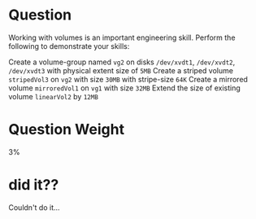 
# Question

Working with volumes is an important engineering skill. Perform the following to demonstrate your skills:

Create a volume-group named `vg2` on disks `/dev/xvdt1`, `/dev/xvdt2`, `/dev/xvdt3` with physical extent size of `5MB`
Create a striped volume `stripedVol3` on `vg2` with size `30MB` with stripe-size `64K`
Create a mirrored volume `mirroredVol1` on `vg1` with size `32MB`
Extend the size of existing volume `linearVol2` by `12MB`

# Question Weight

3%

# did it??

Couldn't do it...

